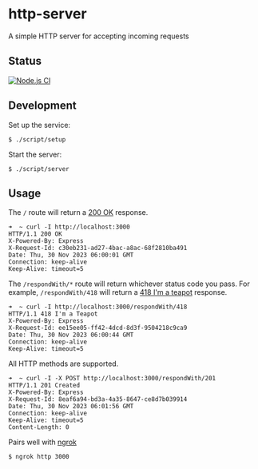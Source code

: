 # http-server

A simple HTTP server for accepting incoming requests

## Status

[![Node.js CI](https://github.com/bostonaholic/http-server/actions/workflows/node.js.yml/badge.svg)](https://github.com/bostonaholic/http-server/actions/workflows/node.js.yml)

## Development

Set up the service:

```
$ ./script/setup
```

Start the server:

```
$ ./script/server
```

## Usage

The `/` route will return a [200 OK](https://tools.ietf.org/html/rfc7231#section-6.3.1) response.

```
➜  ~ curl -I http://localhost:3000
HTTP/1.1 200 OK
X-Powered-By: Express
X-Request-Id: c30eb231-ad27-4bac-a8ac-68f2810ba491
Date: Thu, 30 Nov 2023 06:00:01 GMT
Connection: keep-alive
Keep-Alive: timeout=5
```

The `/respondWith/*` route will return whichever status code you pass. For example, `/respondWith/418` will return a [418 I'm a teapot](https://tools.ietf.org/html/rfc2324#section-2.3.2) response.

```
➜  ~ curl -I http://localhost:3000/respondWith/418
HTTP/1.1 418 I'm a Teapot
X-Powered-By: Express
X-Request-Id: ee15ee05-ff42-4dcd-8d3f-9504218c9ca9
Date: Thu, 30 Nov 2023 06:00:44 GMT
Connection: keep-alive
Keep-Alive: timeout=5
```

All HTTP methods are supported.

```
➜  ~ curl -I -X POST http://localhost:3000/respondWith/201
HTTP/1.1 201 Created
X-Powered-By: Express
X-Request-Id: 8eaf6a94-bd3a-4a35-8647-ce8d7b039914
Date: Thu, 30 Nov 2023 06:01:56 GMT
Connection: keep-alive
Keep-Alive: timeout=5
Content-Length: 0
```

Pairs well with [ngrok](https://ngrok.com)

```
$ ngrok http 3000
```
